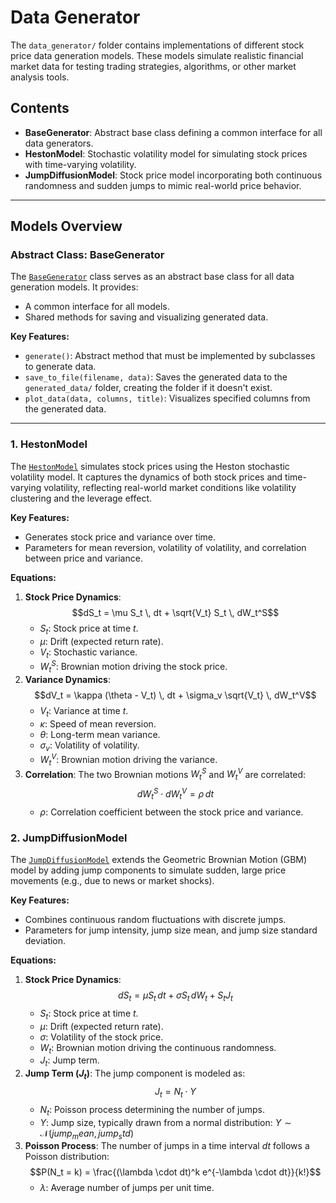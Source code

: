 # Data Generator

The `data_generator/` folder contains implementations of different stock price data generation models. These models simulate realistic financial market data for testing trading strategies, algorithms, or other market analysis tools.

## **Contents**
- **BaseGenerator**: Abstract base class defining a common interface for all data generators.
- **HestonModel**: Stochastic volatility model for simulating stock prices with time-varying volatility.
- **JumpDiffusionModel**: Stock price model incorporating both continuous randomness and sudden jumps to mimic real-world price behavior.

---

## **Models Overview**

### **Abstract Class: BaseGenerator**
The [`BaseGenerator`](BaseGenerator.py) class serves as an abstract base class for all data generation models. It provides:
- A common interface for all models.
- Shared methods for saving and visualizing generated data.

**Key Features:**
- `generate()`: Abstract method that must be implemented by subclasses to generate data.
- `save_to_file(filename, data)`: Saves the generated data to the `generated_data/` folder, creating the folder if it doesn't exist.
- `plot_data(data, columns, title)`: Visualizes specified columns from the generated data.

---

### **1. HestonModel**
The [`HestonModel`](HestonModel.py) simulates stock prices using the Heston stochastic volatility model. It captures the dynamics of both stock prices and time-varying volatility, reflecting real-world market conditions like volatility clustering and the leverage effect.

**Key Features:**
- Generates stock price and variance over time.
- Parameters for mean reversion, volatility of volatility, and correlation between price and variance.

**Equations:**

1. **Stock Price Dynamics**:
   $$dS_t = \mu S_t \, dt + \sqrt{V_t} S_t \, dW_t^S$$
   - $S_t$: Stock price at time $t$.
   - $\mu$: Drift (expected return rate).
   - $V_t$: Stochastic variance.
   - $W_t^S$: Brownian motion driving the stock price.
2. **Variance Dynamics**:
   $$dV_t = \kappa (\theta - V_t) \, dt + \sigma_v \sqrt{V_t} \, dW_t^V$$
   - $V_t$: Variance at time $t$.
   - $\kappa$: Speed of mean reversion.
   - $\theta$: Long-term mean variance.
   - $\sigma_v$: Volatility of volatility.
   - $W_t^V$: Brownian motion driving the variance.
3. **Correlation**:
   The two Brownian motions $W_t^S$ and $W_t^V$ are correlated:
   $$dW_t^S \cdot dW_t^V = \rho \, dt$$
   - $\rho$: Correlation coefficient between the stock price and variance.


### **2. JumpDiffusionModel**
The [`JumpDiffusionModel`](JumpDiffusionModel.py) extends the Geometric Brownian Motion (GBM) model by adding jump components to simulate sudden, large price movements (e.g., due to news or market shocks).

**Key Features:**
- Combines continuous random fluctuations with discrete jumps.
- Parameters for jump intensity, jump size mean, and jump size standard deviation.

**Equations:**
1. **Stock Price Dynamics**:
   $$dS_t = \mu S_t \, dt + \sigma S_t \, dW_t + S_t J_t$$
   - $S_t$: Stock price at time $t$.
   - $\mu$: Drift (expected return rate).
   - $\sigma$: Volatility of the stock price.
   - $W_t$: Brownian motion driving the continuous randomness.
   - $J_t$: Jump term.
2. **Jump Term ($J_t$)**:
   The jump component is modeled as:
   $$J_t = N_t \cdot Y$$
   - $N_t$: Poisson process determining the number of jumps.
   - $Y$: Jump size, typically drawn from a normal distribution:
     $Y \sim \mathcal{N}(jump_mean, jump_std)$
3. **Poisson Process**:
   The number of jumps in a time interval $dt$ follows a Poisson distribution:
   $$P(N_t = k) = \frac{(\lambda \cdot dt)^k e^{-\lambda \cdot dt}}{k!}$$
   - $\lambda$: Average number of jumps per unit time.
